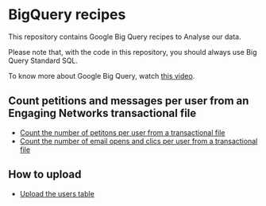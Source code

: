 # BigQuery recipes

This repository contains Google Big Query recipes to Analyse our data.

Please note that, with the code in this repository, you should always use Big Query Standard SQL.

To know more about Google Big Query, watch [this video](https://www.youtube.com/watch?v=eyBK9nj-7AA).

## Count petitions and messages per user from an Engaging Networks transactional file

* [Count the number of petitons per user from a transactional file](count-petitions-per-user-from-transactional.sql)
* [Count the number of email opens and clics per user from a transactional file](count-messages-per-user-from-transactional.sql)

## How to upload

* [Upload the users table](upload-users-table.md)
